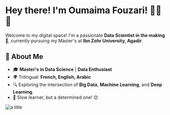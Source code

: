 # Hey there! I'm Oumaima Fouzari! 👩‍💻✨

Welcome to my digital space! I'm a passionate **Data Scientist in the making** 🚀, currently pursuing my Master's at **Ibn Zohr University, Agadir**. 

## 🌟 About Me 
- 🎓 **Master's in Data Science** | **Data Enthusiast**  
- 🌍 Trilingual: **French, English, Arabic**  
- 🔍 Exploring the intersection of **Big Data**, **Machine Learning**, and **Deep Learning**.  
- 🎯 Slow learner, but a determined one! 😊  
<img title="a title" src="https://sl.bing.net/X4Vr6zsfka">
